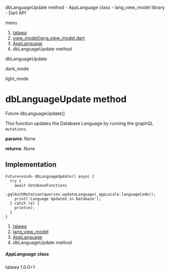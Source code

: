 




dbLanguageUpdate method - AppLanguage class - lang\_view\_model library - Dart API







menu

1. [talawa](../../index.html)
2. [view\_model/lang\_view\_model.dart](../../view_model_lang_view_model/view_model_lang_view_model-library.html)
3. [AppLanguage](../../view_model_lang_view_model/AppLanguage-class.html)
4. dbLanguageUpdate method

dbLanguageUpdate


dark\_mode

light\_mode




# dbLanguageUpdate method


Future<void>
dbLanguageUpdate()

This function updates the Database Language by running the graphQL `mutations`.

**params**:
None

**returns**:
None


## Implementation

```
Future<void> dbLanguageUpdate() async {
  try {
    await databaseFunctions
        .gqlAuthMutation(queries.updateLanguage(_appLocale.languageCode));
    print('Language Updated in Database');
  } catch (e) {
    print(e);
  }
}
```

 


1. [talawa](../../index.html)
2. [lang\_view\_model](../../view_model_lang_view_model/view_model_lang_view_model-library.html)
3. [AppLanguage](../../view_model_lang_view_model/AppLanguage-class.html)
4. dbLanguageUpdate method

##### AppLanguage class





talawa
1.0.0+1






